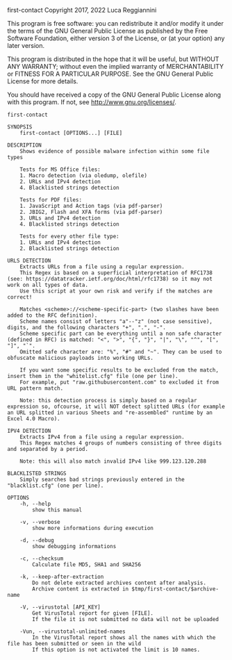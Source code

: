 
first-contact Copyright 2017, 2022 Luca Reggiannini

This program is free software: you can redistribute it and/or modify
it under the terms of the GNU General Public License as published by
the Free Software Foundation, either version 3 of the License, or
(at your option) any later version.
 
This program is distributed in the hope that it will be useful,
but WITHOUT ANY WARRANTY; without even the implied warranty of
MERCHANTABILITY or FITNESS FOR A PARTICULAR PURPOSE.  See the
GNU General Public License for more details.

You should have received a copy of the GNU General Public License
along with this program.  If not, see <http://www.gnu.org/licenses/>.

```
first-contact

SYNOPSIS
	first-contact [OPTIONS...] [FILE]

DESCRIPTION
	Shows evidence of possible malware infection within some file types

	Tests for MS Office files:
	1. Macro detection (via oledump, olefile)
	2. URLs and IPv4 detection
	4. Blacklisted strings detection 

	Tests for PDF files:
	1. JavaScript and Action tags (via pdf-parser)
	2. JBIG2, Flash and XFA forms (via pdf-parser)
	3. URLs and IPv4 detection
	4. Blacklisted strings detection 

	Tests for every other file type:
	1. URLs and IPv4 detection
	2. Blacklisted strings detection 

URLS DETECTION
	Extracts URLs from a file using a regular expression.
	This Regex is based on a superficial interpretation of RFC1738 (see: https://datatracker.ietf.org/doc/html/rfc1738) so it may not work on all types of data.
	Use this script at your own risk and verify if the matches are correct!

	Matches <scheme>://<scheme-specific-part> (two slashes have been added to the RFC definition).
	Scheme names consist of letters "a"--"z" (not case sensitive), digits, and the following characters "+", ".", "-".
	Scheme specific part can be everything until a non safe character (defined in RFC) is matched: "<", ">", "{", "}", "|", "\", "^", "[", "]", "`".
	Omitted safe character are: "%", "#" and "~". They can be used to obfuscate malicious payloads into working URLs.

	If you want some specific results to be excluded from the match, insert them in the "whitelist.cfg" file (one per line).
	For example, put "raw.githubusercontent.com" to excluded it from URL pattern match.

	Note: this detection process is simply based on a regular expression so, ofcourse, it will NOT detect splitted URLs (for example an URL splitted in various Sheets and "re-assembled" runtime by an Excel 4.0 Macro).

IPV4 DETECTION
	Extracts IPv4 from a file using a regular expression.
	This Regex matches 4 groups of numbers consisting of three digits and separated by a period.

	Note: this will also match invalid IPv4 like 999.123.120.288

BLACKLISTED STRINGS
	Simply searches bad strings previously entered in the "blacklist.cfg" (one per line).

OPTIONS
	-h, --help 
		show this manual

	-v, --verbose 
		show more informations during execution

	-d, --debug
		show debugging informations

	-c, --checksum
		Calculate file MD5, SHA1 and SHA256

	-k, --keep-after-extraction
		Do not delete extracted archives content after analysis.
		Archive content is extracted in $tmp/first-contact/$archive-name

	-V, --virustotal [API_KEY]
		Get VirusTotal report for given [FILE].
		If the file it is not submitted no data will not be uploaded
	
	-Vun, --virustotal-unlimited-names
		In the VirusTotal report shows all the names with which the file has been submitted or seen in the wild 
		If this option is not activated the limit is 10 names.

```
